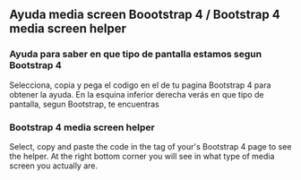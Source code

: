 ## Ayuda media screen Boootstrap 4 / Bootstrap 4 media screen helper

### Ayuda para saber en que tipo de pantalla estamos segun Bootstrap 4
Selecciona, copia y pega el codigo en el <body> de tu pagina Bootstrap 4 para obtener la ayuda. En la esquina inferior derecha verás en que tipo de pantalla, segun Bootstrap, te encuentras
  
### Bootstrap 4 media screen helper
Select, copy and paste the code in the <body> tag of your's Bootstrap 4 page to see the helper. At the right bottom corner you will see in what type of media screen you actually are.  
